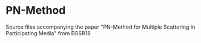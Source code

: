 # PN-Method
Source files accompanying the paper "PN-Method for Multiple Scattering in Participating Media" from EGSR18

